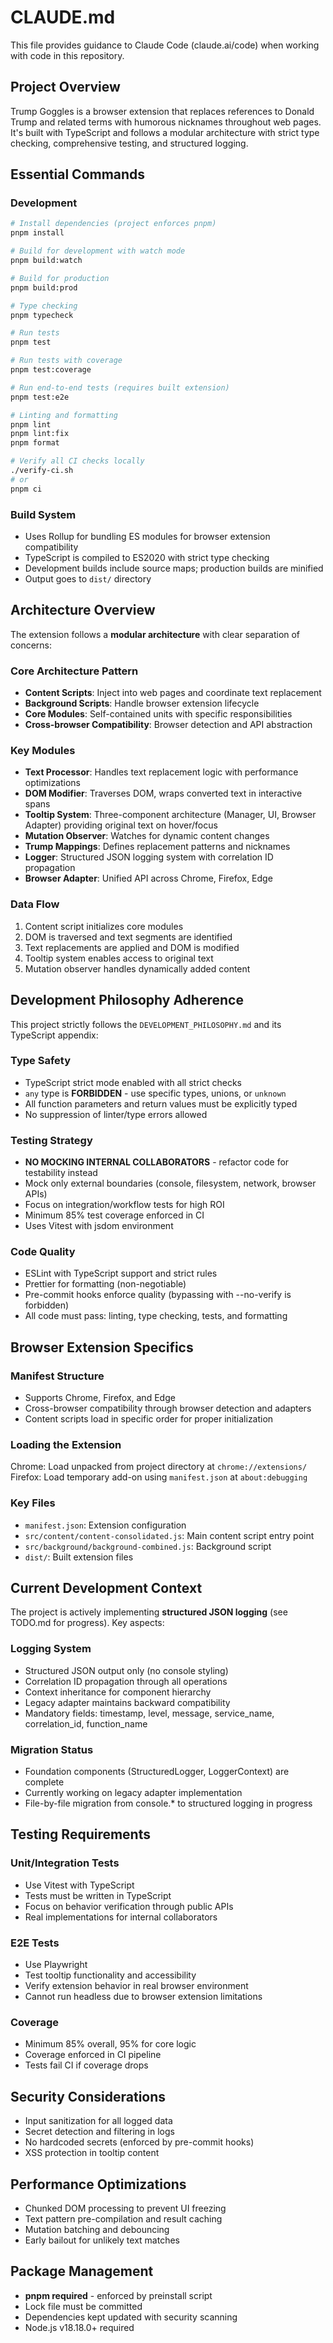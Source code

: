 # CLAUDE.md

This file provides guidance to Claude Code (claude.ai/code) when working with code in this repository.

## Project Overview

Trump Goggles is a browser extension that replaces references to Donald Trump and related terms with humorous nicknames throughout web pages. It's built with TypeScript and follows a modular architecture with strict type checking, comprehensive testing, and structured logging.

## Essential Commands

### Development

```bash
# Install dependencies (project enforces pnpm)
pnpm install

# Build for development with watch mode
pnpm build:watch

# Build for production
pnpm build:prod

# Type checking
pnpm typecheck

# Run tests
pnpm test

# Run tests with coverage
pnpm test:coverage

# Run end-to-end tests (requires built extension)
pnpm test:e2e

# Linting and formatting
pnpm lint
pnpm lint:fix
pnpm format

# Verify all CI checks locally
./verify-ci.sh
# or
pnpm ci
```

### Build System

- Uses Rollup for bundling ES modules for browser extension compatibility
- TypeScript is compiled to ES2020 with strict type checking
- Development builds include source maps; production builds are minified
- Output goes to `dist/` directory

## Architecture Overview

The extension follows a **modular architecture** with clear separation of concerns:

### Core Architecture Pattern

- **Content Scripts**: Inject into web pages and coordinate text replacement
- **Background Scripts**: Handle browser extension lifecycle
- **Core Modules**: Self-contained units with specific responsibilities
- **Cross-browser Compatibility**: Browser detection and API abstraction

### Key Modules

- **Text Processor**: Handles text replacement logic with performance optimizations
- **DOM Modifier**: Traverses DOM, wraps converted text in interactive spans
- **Tooltip System**: Three-component architecture (Manager, UI, Browser Adapter) providing original text on hover/focus
- **Mutation Observer**: Watches for dynamic content changes
- **Trump Mappings**: Defines replacement patterns and nicknames
- **Logger**: Structured JSON logging system with correlation ID propagation
- **Browser Adapter**: Unified API across Chrome, Firefox, Edge

### Data Flow

1. Content script initializes core modules
2. DOM is traversed and text segments are identified
3. Text replacements are applied and DOM is modified
4. Tooltip system enables access to original text
5. Mutation observer handles dynamically added content

## Development Philosophy Adherence

This project strictly follows the `DEVELOPMENT_PHILOSOPHY.md` and its TypeScript appendix:

### Type Safety

- TypeScript strict mode enabled with all strict checks
- `any` type is **FORBIDDEN** - use specific types, unions, or `unknown`
- All function parameters and return values must be explicitly typed
- No suppression of linter/type errors allowed

### Testing Strategy

- **NO MOCKING INTERNAL COLLABORATORS** - refactor code for testability instead
- Mock only external boundaries (console, filesystem, network, browser APIs)
- Focus on integration/workflow tests for high ROI
- Minimum 85% test coverage enforced in CI
- Uses Vitest with jsdom environment

### Code Quality

- ESLint with TypeScript support and strict rules
- Prettier for formatting (non-negotiable)
- Pre-commit hooks enforce quality (bypassing with --no-verify is forbidden)
- All code must pass: linting, type checking, tests, and formatting

## Browser Extension Specifics

### Manifest Structure

- Supports Chrome, Firefox, and Edge
- Cross-browser compatibility through browser detection and adapters
- Content scripts load in specific order for proper initialization

### Loading the Extension

Chrome: Load unpacked from project directory at `chrome://extensions/`
Firefox: Load temporary add-on using `manifest.json` at `about:debugging`

### Key Files

- `manifest.json`: Extension configuration
- `src/content/content-consolidated.js`: Main content script entry point
- `src/background/background-combined.js`: Background script
- `dist/`: Built extension files

## Current Development Context

The project is actively implementing **structured JSON logging** (see TODO.md for progress). Key aspects:

### Logging System

- Structured JSON output only (no console styling)
- Correlation ID propagation through all operations
- Context inheritance for component hierarchy
- Legacy adapter maintains backward compatibility
- Mandatory fields: timestamp, level, message, service_name, correlation_id, function_name

### Migration Status

- Foundation components (StructuredLogger, LoggerContext) are complete
- Currently working on legacy adapter implementation
- File-by-file migration from console.\* to structured logging in progress

## Testing Requirements

### Unit/Integration Tests

- Use Vitest with TypeScript
- Tests must be written in TypeScript
- Focus on behavior verification through public APIs
- Real implementations for internal collaborators

### E2E Tests

- Use Playwright
- Test tooltip functionality and accessibility
- Verify extension behavior in real browser environment
- Cannot run headless due to browser extension limitations

### Coverage

- Minimum 85% overall, 95% for core logic
- Coverage enforced in CI pipeline
- Tests fail CI if coverage drops

## Security Considerations

- Input sanitization for all logged data
- Secret detection and filtering in logs
- No hardcoded secrets (enforced by pre-commit hooks)
- XSS protection in tooltip content

## Performance Optimizations

- Chunked DOM processing to prevent UI freezing
- Text pattern pre-compilation and result caching
- Mutation batching and debouncing
- Early bailout for unlikely text matches

## Package Management

- **pnpm required** - enforced by preinstall script
- Lock file must be committed
- Dependencies kept updated with security scanning
- Node.js v18.18.0+ required
